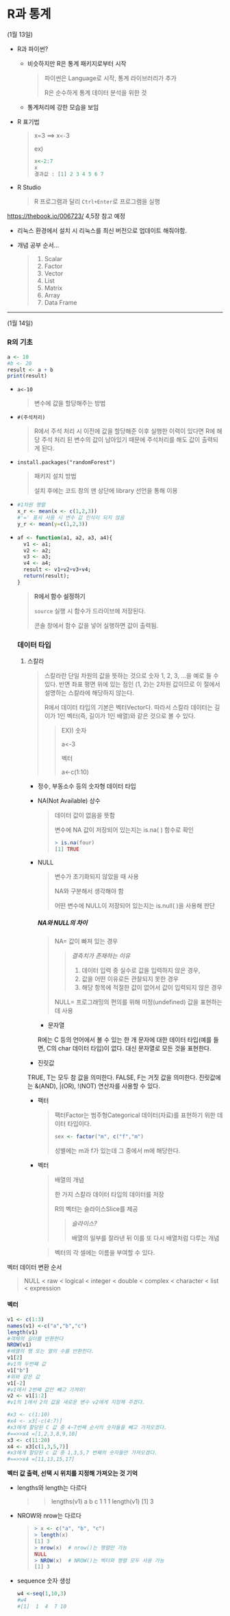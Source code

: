 # R과 통계

(1월 13일)

- R과 파이썬?

  - 비슷하지만 R은 통계 패키지로부터 시작

    > 파이썬은 Language로 시작, 통계 라이브러리가 추가
    >
    > R은 순수하게 통계 데이터 분석을 위한 것

  - 통계처리에 강한 모습을 보임

- R 표기법

  > x=3 ==> x`<-`3
  >
  > ex)
  >
  > ```R
  > x<-2:7
  > x
  > 결과값 : [1] 2 3 4 5 6 7
  > ```

- R Studio

  > R 프로그램과 달리 `Ctrl+Enter`로 프로그램을 실행

https://thebook.io/006723/ 4,5장 참고 예정

- 리눅스 환경에서 설치 시 리눅스를 최신 버전으로 업데이트 해줘야함.

- 개념 공부 순서...

  > 1. Scalar
  > 2. Factor
  > 3. Vector
  > 4. List
  > 5. Matrix
  > 6. Array
  > 7. Data Frame

***

(1월 14일)

### R의 기초

```R
a <- 10
#b <- 20
result <- a + b
print(result)
```

- `a<-10`

  > 변수에 값을 할당해주는 방법

- `#(주석처리)`

  > R에서 주석 처리 시 이전에 값을 할당해준 이후 실행한 이력이 있다면 R에 해당 주석 처리 된 변수의 값이 남아있기 때문에 주석처리를 해도 값이 출력되게 된다. 

- `install.packages("randomForest")`

  > 패키지 설치 방법
  >
  > 설치 후에는 코드 창의 맨 상단에 library 선언을 통해 이용

- ```R
  #1차원 행렬
  x_r <- mean(x <- c(1,2,3))
  #'=' 표시 사용 시 변수 값 인식이 되지 않음
  y_r <- mean(y=c(1,2,3))
  ```

- ```R
  af <- function(a1, a2, a3, a4){
    v1 <- a1;
    v2 <- a2;
    v3 <- a3;
    v4 <- a4;
    result <- v1+v2+v3+v4;
    return(result);
  }
  ```

  > **R에서 함수 설정하기**
  >
  > `source` 실행 시 함수가 드라이브에 저장된다. 
  >
  > 콘솔 창에서 함수 값을 넣어 실행하면 값이 출력됨.

  

  ### 데이터 타입

  1. 스칼라

     > 스칼라란 단일 차원의 값을 뜻하는 것으로 숫자 1, 2, 3, …을 예로 들 수 있다. 반면 좌표 평면 위에 있는 점인 (1, 2)는 2차원 값이므로 이 절에서 설명하는 스칼라에 해당하지 않는다.
     >
     > R에서 데이터 타입의 기본은 벡터Vector다. 따라서 스칼라 데이터는 길이가 1인 벡터(즉, 길이가 1인 배열)와 같은 것으로 볼 수 있다.
     >
     > > EX)) 숫자
     > >
     > > a<-3
     > >
     > > 벡터
     > >
     > > a<-c(1:10)

     - 정수, 부동소수 등의 숫자형 데이터 타입

     - NA(Not Available) 상수

       > 데이터 값이 없음을 뜻함
       >
       > 변수에 NA 값이 저장되어 있는지는 is.na( ) 함수로 확인
       >
       > ```R
       > > is.na(four)
       > [1] TRUE
       > ```

     - NULL 

       > 변수가 초기화되지 않았을 때 사용
       >
       >  NA와 구분해서 생각해야 함 
       >
       > 어떤 변수에 NULL이 저장되어 있는지는 is.null( )을 사용해 판단

       ##### NA와 NULL의 차이

       > NA= 값이 빠져 있는 경우
       >
       > > *결측치가 존재하는 이유*
       > >
       > > 1. 데이터 입력 중 실수로 값을 입력하지 않은 경우, 
       > > 2. 값을 어떤 이유로든 관찰되지 못한 경우
       > > 3. 해당 항목에 적절한 값이 없어서 값이 입력되지 않은 경우
       >
       > NULL= 프로그래밍의 편의를 위해 미정(undefined) 값을 표현하는 데 사용

       - 문자열

       R에는 C 등의 언어에서 볼 수 있는 한 개 문자에 대한 데이터 타입(예를 들면, C의 char 데이터 타입)이 없다. 대신 문자열로 모든 것을 표현한다.

     - 진릿값

     TRUE, T는 모두 참 값을 의미한다. FALSE, F는 거짓 값을 의미한다. 진릿값에는 &(AND), |(OR), !(NOT) 연산자를 사용할 수 있다.

     - 팩터

       > 팩터Factor는 범주형Categorical 데이터(자료)를 표현하기 위한 데이터 타입이다.
       >
       > ```R
       > sex <- factor("m", c("f","m")
       > ```
       >
       > 성별에는 m과 f가 있는데 그 중에서 m에 해당한다.

     - 벡터

       > 배열의 개념
       >
       > 한 가지 스칼라 데이터 타입의 데이터를 저장
       >
       > R의 벡터는 슬라이스Slice를 제공
       >
       > > *슬라이스?*
       > >
       > > 배열의 일부를 잘라낸 뒤 이를 또 다시 배열처럼 다루는 개념

       > 벡터의 각 셀에는 이름을 부여할 수 있다. 

벡터 데이터 변환 순서

> NULL < raw < logical < integer < double < complex < character < list < expression

#### 벡터

```R
v1 <- c(1:3)
names(v1) <-c("a","b","c")
length(v1)
#객체의 길이를 반환한다
NROW(v1)
#배열의 행 또는 열의 수를 반환한다.
v1[2]
#v1의 두번째 값
v1["b"]
#위와 같은 값
v1[-2]
#v1에서 2번째 값만 빼고 가져와!
v2 <- v1[1:2]
#v1의 1에서 2의 값을 새로운 변수 v2에게 지정해 주겠다.
```

```R
#x3 <- c(1:10)
#x4 <- x3[-c(4:7)]
#x3에게 할당된 C 값 중 4~7번째 순서의 숫자들을 빼고 가져오겠다.
#==>>x4 =[1,2,3,8,9,10]
x3 <- c(11:20)
x4 <- x3[c(1,3,5,7)]
#x3에게 할당된 c 값 중 1,3,5,7 번째의 숫자들만 가져오겠다.
#==>>x4 =[11,13,15,17]
```

**벡터 값 출력, 선택 시 위치를 지정해 가져오는 것 기억**

- lengths와 length는 다르다

  > > lengths(v1)
  > > a b c 
  > > 1 1 1 
  > > length(v1)
  > > [1] 3

- NROW와 nrow는 다르다

  > ```R
  > > x <- c("a", "b", "c")
  > > length(x)
  > [1] 3
  > > nrow(x)  # nrow()는 행렬만 가능
  > NULL
  > > NROW(x)  # NROW()는 벡터와 행렬 모두 사용 가능
  > [1] 3
  > ```

- sequence 숫자 생성

  ```R
  w4 <-seq(1,10,3)
  #w4
  #[1]  1  4  7 10
  ```

